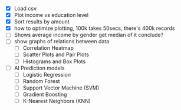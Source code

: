 - [x] Load csv
- [x] Plot income vs education level
- [x] Sort results by amount
- [x] how to optimize plotting, 100k takes 50secs, there's 400k records
- [ ] Shows average income by gender
    get median of it
    conclude?
- [ ] show graphs of relations between data
    - [ ] Correlation Heatmap
    - [ ] Scatter Plots and Pair Plots
    - [ ] Histograms and Box Plots
- [ ] AI Prediction models
    - [ ] Logistic Regression
    - [ ] Random Forest
    - [ ] Support Vector Machine (SVM)
    - [ ] Gradient Boosting
    - [ ] K-Nearest Neighbors (KNN)
